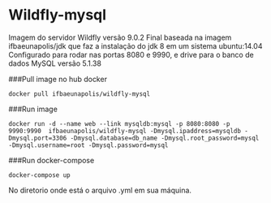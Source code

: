 
# Wildfly-mysql

Imagem do servidor Wildfly versão 9.0.2 Final
baseada na  imagem ifbaeunapolis/jdk que faz a instalação do jdk 8 em um sistema ubuntu:14.04
Configurado para rodar nas portas 8080 e 9990, e drive para o banco de dados MySQL versão 5.1.38

###Pull image no hub docker
```
docker pull ifbaeunapolis/wildfly-mysql
```
###Run image 
```
docker run -d --name web --link mysqldb:mysql -p 8080:8080 -p 9990:9990  ifbaeunapolis/wildfly-mysql -Dmysql.ipaddress=mysqldb -Dmysql.port=3306 -Dmysql.database=db_name -Dmysql.root_password=mysql -Dmysql.username=root -Dmysql.password=mysql 
```
###Run docker-compose
```
docker-compose up
```
No diretorio onde está o arquivo .yml em sua máquina.
